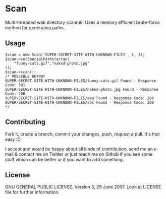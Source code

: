 # Scan
Multi-threaded web directory scanner. Uses a memory efficient brute-force method for generating paths.

## Usage
```
$scan = new Scan('SUPER-SECRET-SITE-WITH-UNKNOWN-FILES', 1, 3);
$scan->setSpecialPaths(array(
    "funny-cats.gif","naked-photo.jpg"
));
$scan->scan();
/* POSSIBLE OUTPUT
SUPER-SECRET-SITE-WITH-UNKNOWN-FILES/funny-cats.gif Found - Response Code: 301
SUPER-SECRET-SITE-WITH-UNKNOWN-FILES/naked-photo.jpg Found - Response Code: 200
SUPER-SECRET-SITE-WITH-UNKNOWN-FILES/aaa Found - Response Code: 200
SUPER-SECRET-SITE-WITH-UNKNOWN-FILES/abc Found - Response Code: 200
*/
```

## Contributing
Fork it, create a branch, commit your changes, push, request a pull. It's that easy :D

I accept and would be happy about all kinds of contribution, send me an e-mail & contact me on Twitter or just reach me on Github if you see some stuff which can be better or if you want to add something.

## License
GNU GENERAL PUBLIC LICENSE. Version 3, 29 June 2007. Look at LICENSE file for further information.